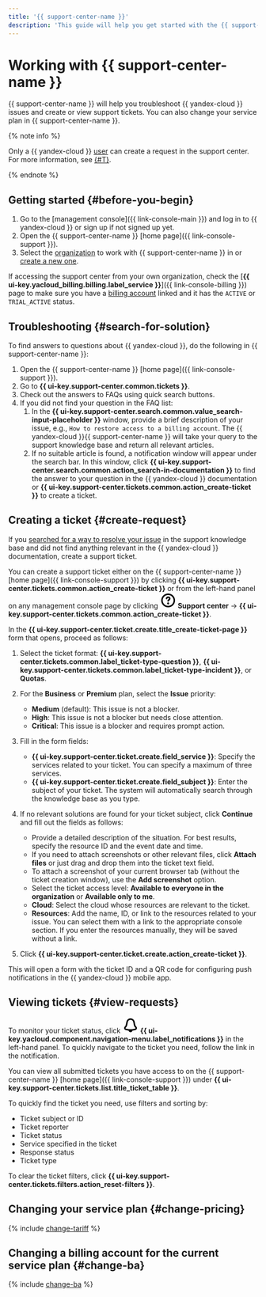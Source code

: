 ```yaml
---
title: '{{ support-center-name }}'
description: 'This guide will help you get started with the {{ support-center-name }}: find troubleshooting recommendations, create or view support tickets, or change your service plan.'
---
```


# Working with {{ support-center-name }}

{{ support-center-name }} will help you troubleshoot {{ yandex-cloud }} issues and create or view support tickets. You can also change your service plan in {{ support-center-name }}.

{% note info %}

Only a {{ yandex-cloud }} [user](../overview/roles-and-resources.md#users) can create a request in the support center. For more information, see [{#T}](./overview.md).

{% endnote %}

## Getting started {#before-you-begin}

1. Go to the [management console]({{ link-console-main }}) and log in to {{ yandex-cloud }} or sign up if not signed up yet.
1. Open the {{ support-center-name }} [home page]({{ link-console-support }}).
1. Select the [organization](../organization/quickstart.md) to work with {{ support-center-name }} in or [create a new one](../organization/operations/enable-org).

If accessing the support center from your own organization, check the [**{{ ui-key.yacloud_billing.billing.label_service }}**]({{ link-console-billing }}) page to make sure you have a [billing account](../billing/concepts/billing-account.md) linked and it has the `ACTIVE` or `TRIAL_ACTIVE` status.

## Troubleshooting {#search-for-solution}

To find answers to questions about {{ yandex-cloud }}, do the following in {{ support-center-name }}:

1. Open the {{ support-center-name }} [home page]({{ link-console-support }}).
1. Go to **{{ ui-key.support-center.common.tickets }}**.
1. Check out the answers to FAQs using quick search buttons.
1. If you did not find your question in the FAQ list:
   1. In the **{{ ui-key.support-center.search.common.value_search-input-placeholder }}** window, provide a brief description of your issue, e.g., `How to restore access to a billing account`. The {{ yandex-cloud }}{{ support-center-name }} will take your query to the support knowledge base and return all relevant articles.
   1. If no suitable article is found, a notification window will appear under the search bar. In this window, click **{{ ui-key.support-center.search.common.action_search-in-documentation }}** to find the answer to your question in the {{ yandex-cloud }} documentation or **{{ ui-key.support-center.tickets.common.action_create-ticket }}** to create a ticket.

## Creating a ticket {#create-request}

If you [searched for a way to resolve your issue](#finding-solution) in the support knowledge base and did not find anything relevant in the {{ yandex-cloud }} documentation, create a support ticket.

You can create a support ticket either on the {{ support-center-name }} [home page]({{ link-console-support }}) by clicking **{{ ui-key.support-center.tickets.common.action_create-ticket }}** or from the left-hand panel on any management console page by clicking ![image](../_assets/console-icons/circle-question.svg) **Support center** -> **{{ ui-key.support-center.tickets.common.action_create-ticket }}**.

In the **{{ ui-key.support-center.ticket.create.title_create-ticket-page }}** form that opens, proceed as follows:

1. Select the ticket format: **{{ ui-key.support-center.tickets.common.label_ticket-type-question }}**, **{{ ui-key.support-center.tickets.common.label_ticket-type-incident }}**, or **Quotas**.
1. For the **Business** or **Premium** plan, select the **Issue** priority:

   * **Medium** (default): This issue is not a blocker.
   * **High**: This issue is not a blocker but needs close attention.
   * **Critical**: This issue is a blocker and requires prompt action.

1. Fill in the form fields:

   * **{{ ui-key.support-center.ticket.create.field_service }}**: Specify the services related to your ticket. You can specify a maximum of three services.
   * **{{ ui-key.support-center.ticket.create.field_subject }}**: Enter the subject of your ticket. The system will automatically search through the knowledge base as you type.

1. If no relevant solutions are found for your ticket subject, click **Continue** and fill out the fields as follows:

   * Provide a detailed description of the situation. For best results, specify the resource ID and the event date and time.
   * If you need to attach screenshots or other relevant files, click **Attach files** or just drag and drop them into the ticket text field.
   * To attach a screenshot of your current browser tab (without the ticket creation window), use the **Add screenshot** option.
   * Select the ticket access level: **Available to everyone in the organization** or **Available only to me**.
   * **Cloud**: Select the cloud whose resources are relevant to the ticket.
   * **Resources**: Add the name, ID, or link to the resources related to your issue. You can select them with a link to the appropriate console section. If you enter the resources manually, they will be saved without a link.

1. Click **{{ ui-key.support-center.ticket.create.action_create-ticket }}**.

This will open a form with the ticket ID and a QR code for configuring push notifications in the {{ yandex-cloud }} mobile app.

## Viewing tickets {#view-requests}

To monitor your ticket status, click ![image](../_assets/console-icons/bell.svg) **{{ ui-key.yacloud.component.navigation-menu.label_notifications }}** in the left-hand panel. To quickly navigate to the ticket you need, follow the link in the notification.

You can view all submitted tickets you have access to on the {{ support-center-name }} [home page]({{ link-console-support }}) under **{{ ui-key.support-center.tickets.list.title_ticket_table }}**. 

To quickly find the ticket you need, use filters and sorting by:
* Ticket subject or ID
* Ticket reporter
* Ticket status
* Service specified in the ticket
* Response status
* Ticket type 

To clear the ticket filters, click **{{ ui-key.support-center.tickets.filters.action_reset-filters }}**.

## Changing your service plan {#change-pricing}

{% include [change-tariff](../_includes/support/change-pricing.md) %}

## Changing a billing account for the current service plan {#change-ba}

{% include [change-ba](../_includes/support/change-ba.md) %}